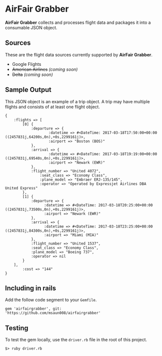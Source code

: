 # AirFair Grabber

**AirFair Grabber** collects and processes flight data and packages it into a consumable JSON object.

## Sources
These are the flight data sources currently supported by **AirFair Grabber**.

- Google Flights
- ~~American Airlines~~ _(coming soon)_
- ~~Delta~~ _(coming soon)_

## Sample Output
This JSON object is an example of a trip object. A trip may have multiple flights and consists of at least one flight object.

```
{
    :flights => [
        [0] {
            :departure => {
                    :datetime => #<DateTime: 2017-03-18T17:50:00+00:00 ((2457831j,64200s,0n),+0s,2299161j)>,
                    :airport => "Boston (BOS)"
            },
            :arrival => {
                    :datetime => #<DateTime: 2017-03-18T19:19:00+00:00 ((2457831j,69540s,0n),+0s,2299161j)>,
                    :airport => "Newark (EWR)"
            },
            :flight_number => "United 4072",
                :seat_class => "Economy Class",
                :plane_model => "Embraer ERJ-135/145",
                :operator => "Operated by Expressjet Airlines DBA United Express"
        },
        [1] {
            :departure => {
                  :datetime => #<DateTime: 2017-03-18T20:25:00+00:00 ((2457831j,73500s,0n),+0s,2299161j)>,
                  :airport => "Newark (EWR)"
            },
            :arrival => {
                  :datetime => #<DateTime: 2017-03-18T23:25:00+00:00 ((2457831j,84300s,0n),+0s,2299161j)>,
                  :airport => "Miami (MIA)"
            },
            :flight_number => "United 1537",
            :seat_class => "Economy Class",
            :plane_model => "Boeing 737",
            :operator => nil
        }
    ],
        :cost => "144"
}
```

## Including in rails
Add the follow code segment to your `Gemfile`.

```
gem 'airfairgrabber', git: 'https://github.com/msaun008/airfairgrabber'
```

## Testing
To test the gem locally, use the `driver.rb` file in the root of this project.

```
$> ruby driver.rb
```
